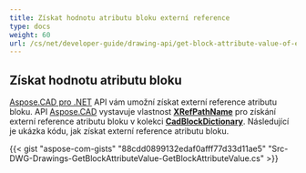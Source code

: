 ```yaml
---
title: Získat hodnotu atributu bloku externí reference
type: docs
weight: 60
url: /cs/net/developer-guide/drawing-api/get-block-attribute-value-of-external-reference/
---
```


## **Získat hodnotu atributu bloku**

[Aspose.CAD pro .NET](/cad/net/) API vám umožní získat externí reference atributu bloku. API [Aspose.CAD](https://products.aspose.com/cad/net/) vystavuje vlastnost [**XRefPathName**](https://reference.aspose.com/cad/net/aspose.cad.fileformats.cad.cadobjects/cadblockentity/properties/xrefpathname) pro získání externí reference atributu bloku v kolekci [**CadBlockDictionary**](https://reference.aspose.com/cad/net/aspose.cad.fileformats.cad/cadblockdictionary). Následující je ukázka kódu, jak získat externí reference atributu bloku.

{{< gist "aspose-com-gists" "88cdd0899132edaf0afff77d33d11ae5" "Src-DWG-Drawings-GetBlockAttributeValue-GetBlockAttributeValue.cs" >}}
